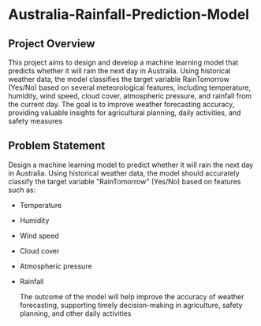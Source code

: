 # Australia-Rainfall-Prediction-Model

## Project Overview

This project aims to design and develop a machine learning model that predicts whether it will rain the next day in Australia. Using historical weather data, the model classifies the target variable RainTomorrow (Yes/No) based on several meteorological features, including temperature, humidity, wind speed, cloud cover, atmospheric pressure, and rainfall from the current day.
The goal is to improve weather forecasting accuracy, providing valuable insights for agricultural planning, daily activities, and safety measures

## Problem Statement

Design a machine learning model to predict whether it will rain the next day in Australia. Using historical weather data, the model should accurately classify the target variable "RainTomorrow" (Yes/No) based on features such as:

- Temperature
- Humidity
- Wind speed
- Cloud cover
- Atmospheric pressure
- Rainfall
  
  The outcome of the model will help improve the accuracy of weather forecasting, supporting timely decision-making in agriculture, safety planning, and other daily activities

